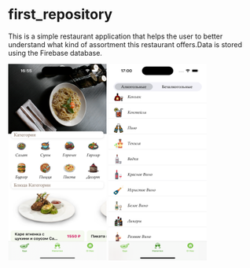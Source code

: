# first_repository
This is a simple restaurant application that helps the user to better understand what kind of assortment this restaurant offers.Data is stored using the Firebase database.

<img src="https://github.com/Vasilii1992/first_repository/blob/main/Simulator%20Screenshot%20-%20iPhone%2015%20Pro%20-%202024-07-20%20at%2016.55.14.png" width="200" height="400"> <img src="https://github.com/Vasilii1992/first_repository/blob/main/Simulator%20Screenshot%20-%20iPhone%2015%20Pro%20-%202024-07-20%20at%2017.00.05.png" width="200" height="400">
